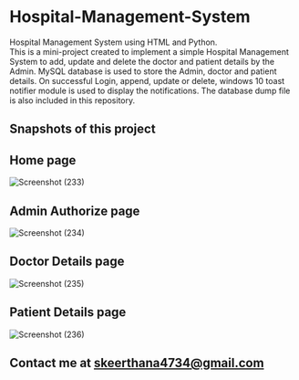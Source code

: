 # Hospital-Management-System
Hospital Management System using HTML and Python.<br>
This is a mini-project created to implement a simple Hospital Management System to add, update and delete the doctor and patient details by the Admin. MySQL database is used to store the Admin, doctor and patient details. On successful Login, append, update or delete, windows 10 toast notifier module is used to display the notifications. The database dump file is also included in this repository.

## Snapshots of this project<br>
## Home page<br>
![Screenshot (233)](https://user-images.githubusercontent.com/91558152/161417424-94b309a8-6b6a-4c4e-aecd-436f49889cf4.png)

## Admin Authorize page<br>
![Screenshot (234)](https://user-images.githubusercontent.com/91558152/161417646-6e9868b9-f020-40e9-92f6-4251bc7ea978.png)

## Doctor Details page<br>
![Screenshot (235)](https://user-images.githubusercontent.com/91558152/161418241-85cf85f7-4311-46ae-9c6e-60e6df7527f5.png)

## Patient Details page<br>
![Screenshot (236)](https://user-images.githubusercontent.com/91558152/161418266-1e408507-6b82-4f80-93be-217252a36686.png)


## Contact me at <a>skeerthana4734@gmail.com<a/>
